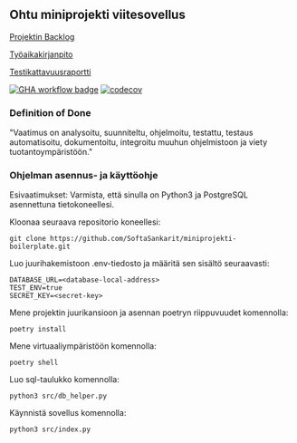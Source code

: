 ## Ohtu miniprojekti viitesovellus

[Projektin Backlog](https://github.com/orgs/SoftaSankarit/projects)

[Työaikakirjanpito](https://docs.google.com/spreadsheets/d/1HUKBMod-LS23XXH-n89fmx3qXItWrgfJhurG-o4Alno/edit?usp=sharing)

[Testikattavuusraportti](https://app.codecov.io/gh/SoftaSankarit/miniprojekti-boilerplate)

[![GHA workflow badge](https://github.com/SoftaSankarit/miniprojekti-boilerplate/workflows/CI/badge.svg)](https://github.com/SoftaSankarit/miniprojekti-boilerplate/actions)
[![codecov](https://codecov.io/gh/SoftaSankarit/miniprojekti-boilerplate/graph/badge.svg?token=1HIWHK3N7W)](https://codecov.io/gh/SoftaSankarit/miniprojekti-boilerplate)

### Definition of Done
"Vaatimus on analysoitu, suunniteltu, ohjelmoitu, testattu, testaus automatisoitu, dokumentoitu, integroitu muuhun ohjelmistoon ja viety tuotantoympäristöön."

### Ohjelman asennus- ja käyttöohje

Esivaatimukset: Varmista, että sinulla on Python3 ja PostgreSQL asennettuna tietokoneellesi.

Kloonaa seuraava repositorio koneellesi:
```
git clone https://github.com/SoftaSankarit/miniprojekti-boilerplate.git
```
Luo juurihakemistoon .env-tiedosto ja määritä sen sisältö seuraavasti:
```
DATABASE_URL=<database-local-address>
TEST_ENV=true
SECRET_KEY=<secret-key>
```
Mene projektin juurikansioon ja asennan poetryn riippuvuudet komennolla:
```
poetry install
```
Mene virtuaaliympäristöön komennolla:
```
poetry shell
```
Luo sql-taulukko komennolla:
```
python3 src/db_helper.py
```
Käynnistä sovellus komennolla:
```
python3 src/index.py
```

